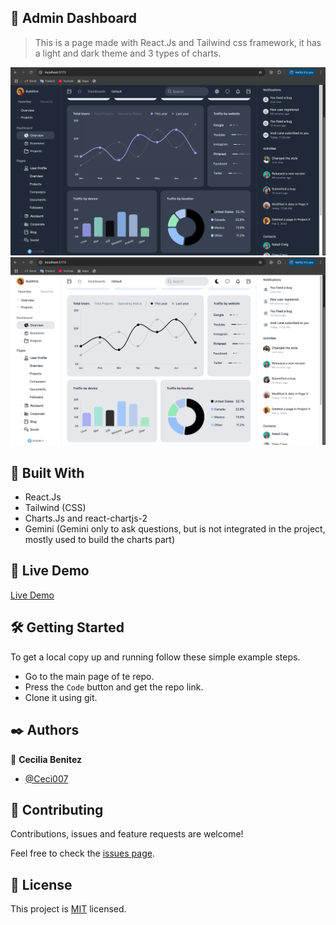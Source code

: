 ##  🧐 Admin Dashboard

> This is a page made with React.Js and Tailwind css framework, it has a light and dark theme and 3 types of charts.

![app screenshot dark mode](./application_screen.png)
![app screenshot light mode](./application_screen_light_theme.png)

## 🔧 Built With

- React.Js
- Tailwind (CSS)
- Charts.Js and react-chartjs-2
- Gemini (Gemini only to ask questions, but is not integrated in the project, mostly used to build the charts part)

## 🔴 Live Demo

[Live Demo](https://venerable-sorbet-31bcd6.netlify.app/)


## 🛠 Getting Started

To get a local copy up and running follow these simple example steps.

- Go to the main page of te repo.
- Press the ```Code``` button and get the repo link.
- Clone it using git.

## ✒️ Authors

👤 **Cecilia Benitez**

- [@Ceci007](https://github.com/Ceci007)


## 🤝 Contributing

Contributions, issues and feature requests are welcome!

Feel free to check the [issues page](https://github.com/Ceci007/react-dashboard/issues).

## 📝 License

This project is [MIT](lic.url) licensed.
